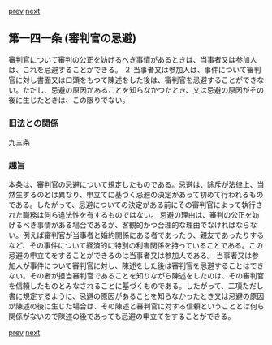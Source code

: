 [prev](/specific\markdowns\特許法\203_Mp-Ch_6-At_140.md)
[next](/specific\markdowns\特許法\205_Mp-Ch_6-At_142.md)
## 第一四一条 (審判官の忌避)
審判官について審判の公正を妨げるべき事情があるときは、当事者又は参加人は、これを忌避することができる。
２ 当事者又は参加人は、事件について審判官に対し書面又は口頭をもつて陳述をした後は、審判官を忌避することができない。ただし、忌避の原因があることを知らなかつたとき、又は忌避の原因がその後に生じたときは、この限りでない。

### 旧法との関係
九三条

### 趣旨
本条は、審判官の忌避について規定したものである。忌避は、除斥が法律上、当然生ずるのとは異なり、申立てに基づく忌避の決定があって初めて行われるものである。したがって、忌避についての決定がある前にその審判官によって執行された職務は何ら違法性を有するものではない。
忌避の理由は、審判の公正を妨げるべき事情がある場合であるが、客観的かつ合理的な理由でなければならない。例えば審判官が当事者と婚約関係にある者であったり、親友であったりするなど、その事件について経済的に特別の利害関係を持っていることである。この忌避の申立てをすることができるのは当事者又は参加人である。
当事者又は参加人が事件について審判官に対し、陳述をした後は審判官を忌避することはできない。その者が担当審判官であることを知りながら陳述をしたのは、その審判官を信頼したものとみなされることに基づくものである。したがって、二項ただし書に規定するように、忌避の原因があることを知らなかったとき又は忌避の原因が陳述の後に生じた場合は、その陳述と審判官に対する信頼ということとは何ら関係がないので陳述の後であっても忌避の申立てをすることができる。

[prev](/specific\markdowns\特許法\203_Mp-Ch_6-At_140.md)
[next](/specific\markdowns\特許法\205_Mp-Ch_6-At_142.md)